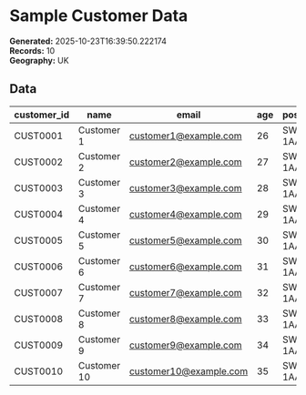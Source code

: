 # Sample Customer Data

**Generated:** 2025-10-23T16:39:50.222174  
**Records:** 10  
**Geography:** UK  

## Data

| customer_id | name | email | age | postcode |
|---|---|---|---|---|
| CUST0001 | Customer 1 | customer1@example.com | 26 | SW1A 1AA |
| CUST0002 | Customer 2 | customer2@example.com | 27 | SW1A 1AA |
| CUST0003 | Customer 3 | customer3@example.com | 28 | SW1A 1AA |
| CUST0004 | Customer 4 | customer4@example.com | 29 | SW1A 1AA |
| CUST0005 | Customer 5 | customer5@example.com | 30 | SW1A 1AA |
| CUST0006 | Customer 6 | customer6@example.com | 31 | SW1A 1AA |
| CUST0007 | Customer 7 | customer7@example.com | 32 | SW1A 1AA |
| CUST0008 | Customer 8 | customer8@example.com | 33 | SW1A 1AA |
| CUST0009 | Customer 9 | customer9@example.com | 34 | SW1A 1AA |
| CUST0010 | Customer 10 | customer10@example.com | 35 | SW1A 1AA |